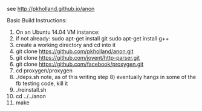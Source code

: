 see 
http://pkholland.github.io/anon

Basic Build Instructions:
1)  On an Ubuntu 14.04 VM instance:
2)  if not already:
     sudo apt-get install git
     sudo apt-get install g++
3)  create a working directory and cd into it
4)  git clone https://github.com/pkholland/anon.git
5)  git clone https://github.com/joyent/http-parser.git
6)  git clone https://github.com/facebook/proxygen.git
7)  cd proxygen/proxygen
8)  ./deps.sh
       note, as of this writing step 8) eventually hangs in some of the fb testing code, kill it
9)  ./reinstall.sh
10) cd ../../anon
11) make

